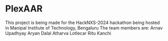 # PlexAAR
This project is being made for the HackNXS-2024 hackathon being hosted in Manipal Institute of Technology, Bengaluru 
The team members are: 
Arnav Upadhyay
Aryan Dalal
Atharva Lotlecar
Ritu Kanchi